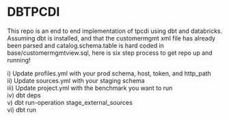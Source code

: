 # DBTPCDI

This repo is an end to end implementation of tpcdi using dbt and databricks. Assuming dbt is installed, and that the customermgmt xml file has already been parsed and catalog.schema.table is hard coded in base/customermgmtview.sql, here is six step process to get repo up and running!

i) Update profiles.yml with your prod schema, host, token, and http_path\
ii) Update sources.yml with your staging schema\
iii) Update project.yml with the benchmark you want to run \
iv) dbt deps \
v) dbt run-operation stage_external_sources \
vi) dbt run
